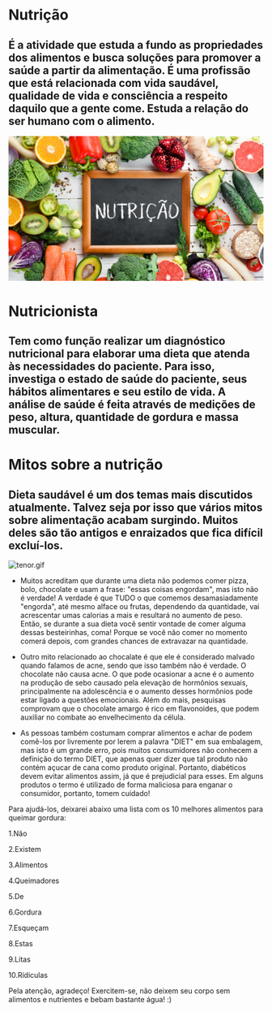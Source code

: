 # Nutrição 
##  É a atividade que estuda a fundo as propriedades dos alimentos e busca soluções para promover a saúde a partir da alimentação. É uma profissão que está relacionada com vida saudável, qualidade de vida e consciência a respeito daquilo que a gente come. Estuda a relação do ser humano com o alimento.

![porcaria.png](https://github.com/KalilPereira/workezin/blob/master/f45228dc04a75e805a0bf896d2a8b8ba66b863c5.jpg)

# Nutricionista 
## Tem como função realizar um diagnóstico nutricional para elaborar uma dieta que atenda às necessidades do paciente. Para isso, investiga o estado de saúde do paciente, seus hábitos alimentares e seu estilo de vida. A análise de saúde é feita através de medições de peso, altura, quantidade de gordura e massa muscular.
# Mitos sobre a nutrição
## Dieta saudável é um dos temas mais discutidos atualmente. Talvez seja por isso que vários mitos sobre alimentação acabam surgindo. Muitos deles são tão antigos e enraizados que fica difícil excluí-los.
![tenor.gif](https://media1.tenor.com/images/a85a62e481032f30e3cefd188dd148cd/tenor.gif?itemid=14786192)

- Muitos acreditam que durante uma dieta não podemos comer pizza, bolo, chocolate e usam a frase: "essas coisas engordam", mas isto não é verdade! A verdade é que TUDO o que comemos desamasiadamente "engorda", até mesmo alface ou frutas, dependendo da quantidade, vai acrescentar umas calorias a mais e resultará no aumento de peso. Então, se durante a sua dieta você sentir vontade de comer alguma dessas besteirinhas, coma! Porque se você não comer no momento comerá depois, com grandes chances de extravazar na quantidade.

- Outro mito relacionado ao chocalate é que ele é considerado malvado quando falamos de acne, sendo que isso também não é verdade. O chocolate não causa acne. O que pode ocasionar a acne é o aumento na produção de sebo causado pela elevação de hormônios sexuais, principalmente na adolescência e o aumento desses hormônios pode estar ligado a questões emocionais. Além do mais, pesquisas comprovam que o chocolate amargo é rico em flavonoides, que podem auxiliar no combate ao envelhecimento da célula.

- As pessoas também costumam comprar alimentos e achar de podem comê-los por livremente por lerem a palavra "DIET" em sua embalagem, mas isto é um grande erro, pois muitos consumidores não conhecem a definição do termo DIET, que apenas quer dizer que tal produto não contém açucar de cana como produto original. Portanto, diabéticos devem evitar alimentos assim, já que é prejudicial para esses. Em alguns produtos o termo é utilizado de forma maliciosa para enganar o consumidor, portanto, tomem cuidado!

Para ajudá-los, deixarei abaixo uma lista com os 10 melhores alimentos para queimar gordura:

1.Não

2.Existem

3.Alimentos

4.Queimadores

5.De

6.Gordura

7.Esqueçam

8.Estas

9.Litas

10.Rídiculas

Pela atenção, agradeço! Exercitem-se, não deixem seu corpo sem alimentos e nutrientes e bebam bastante água! :)
 

